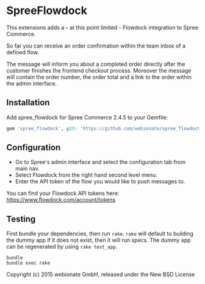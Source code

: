 SpreeFlowdock
=============

This extensions adds a - at this point limited - Flowdock integration to Spree Commerce.

So far you can receive an order confirmation within the team inbox of a defined flow.

The message will inform you about a completed order directly after the customer finishes the frontend checkout process. Moreover the message will contain the order number, the order total and a link to the order within the admin interface.

Installation
------------

Add spree_flowdock for Spree Commerce 2.4.5 to your Gemfile:

```ruby
gem 'spree_flowdock', git: 'https://github.com/webionate/spree_flowdock.git', branch: '2-4-stable'
```

Configuration
-------------

  * Go to Spree's admin interface and select the configuration tab from main nav.
  * Select Flowdock from the right hand second level menu.
  * Enter the API token of the flow you would like to push messages to.

You can find your Flowdock API tokens here: https://www.flowdock.com/account/tokens

Testing
-------

First bundle your dependencies, then run `rake`. `rake` will default to building the dummy app if it does not exist, then it will run specs. The dummy app can be regenerated by using `rake test_app`.

```shell
bundle
bundle exec rake
```

Copyright (c) 2015 webionate GmbH, released under the New BSD License
